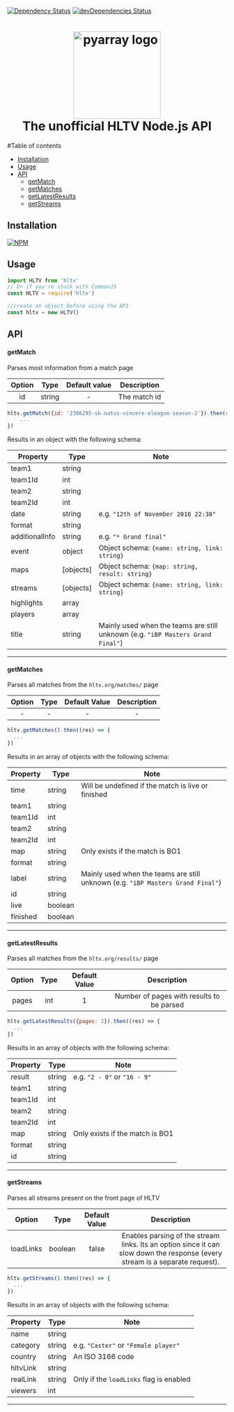 [![Dependency Status](https://david-dm.org/gigobyte/hltv.svg)](https://david-dm.org/gigobyte/hltv)
[![devDependencies Status](https://david-dm.org/gigobyte/hltv/dev-status.svg)](https://david-dm.org/gigobyte/hltv?type=dev)

<h1 align="center">
  <img src="http://www.archiveteam.org/images/6/69/HLTV_logo.png" alt="pyarray logo" width="200">
  <br>
  The unofficial HLTV Node.js API
  <br>
</h1>

#Table of contents

- [Installation](#installation)
- [Usage](#usage)
- [API](#api)
  - [getMatch](#getmatch)
  - [getMatches](#getmatches)
  - [getLatestResults](#getlatestresults)
  - [getStreams](#getstreams)

## Installation

[![NPM](https://nodei.co/npm/hltv.png)](https://nodei.co/npm/hltv/)

## Usage

```javascript
import HLTV from 'hltv'
// Or if you're stuck with CommonJS
const HLTV = require('hltv')

//create an object before using the API
const hltv = new HLTV()
```

## API

#### getMatch

Parses most information from a match page

Option | Type | Default value | Description |
:---:|:---:|:---:|:---:|
id | string | - | The match id

```javascript
hltv.getMatch({id: '2306295-sk-natus-vincere-eleague-season-2'}).then(res => {
    ...
})
```

Results in an object with the following schema:

Property | Type | Note
---|---|---|
team1 | string 
team1Id | int
team2 | string
team2Id | int
date | string | e.g. `"12th of November 2016 22:30"`
format | string
additionalInfo | string | e.g. `"* Grand final"`
event | object | Object schema: `{name: string, link: string}`
maps | [objects] | Object schema: `{map: string, result: string}`
streams | [objects] | Object schema: `{name: string, link: string}`
highlights | array
players | array
title | string | Mainly used when the teams are still unknown (e.g. `"iBP Masters Grand Final"`)

***

#### getMatches

Parses all matches from the `hltv.org/matches/` page

Option | Type | Default Value | Description |
:---:|:---:|:---:|:---:|
- | - | - | - |
```javascript
hltv.getMatches().then((res) => {
  ...
})
```
Results in an array of objects with the following schema:

Property | Type | Note
---|---|---|
time | string | Will be undefined if the match is live or finished
team1 | string
team1Id | int
team2 | string 
team2Id | int
map | string | Only exists if the match is BO1
format | string |
label | string | Mainly used when the teams are still unknown (e.g. `"iBP Masters Grand Final"`)
id | string
live | boolean 
finished | boolean

***

#### getLatestResults

Parses all matches from the `hltv.org/results/` page

Option | Type | Default Value | Description |
:---:|:---:|:---:|:---:|
pages | int | 1 | Number of pages with results to be parsed |

```javascript
hltv.getLatestResults({pages: 2}).then((res) => {
  ...
})
```

Results in an array of objects with the following schema:

Property | Type | Note
---|---|---|
result | string | e.g. `"2 - 0"` or `"16 - 9"`
team1 | string
team1Id | int
team2 | string 
team2Id | int
map | string | Only exists if the match is BO1
format | string
id | string

***

#### getStreams

Parses all streams present on the front page of HLTV

Option | Type | Default Value | Description |
:---:|:---:|:---:|:---:|
loadLinks | boolean | false | Enables parsing of the stream links. Its an option since it can slow down the response (every stream is a separate request).

```javascript
hltv.getStreams().then((res) => {
  ...
})
```

Results in an array of objects with the following schema:

Property | Type | Note
---|---|---|
name | string 
category | string | e.g. `"Caster"` or `"Female player"`
country | string | An ISO 3166 code
hltvLink | string 
realLink | string | Only if the `loadLinks` flag is enabled
viewers | int 

***
